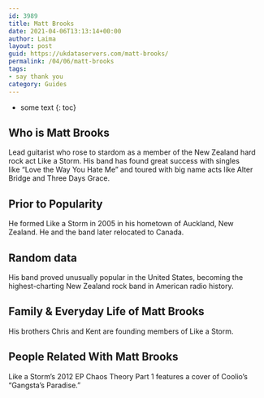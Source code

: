 ```yaml
---
id: 3989
title: Matt Brooks
date: 2021-04-06T13:13:14+00:00
author: Laima
layout: post
guid: https://ukdataservers.com/matt-brooks/
permalink: /04/06/matt-brooks
tags:
- say thank you
category: Guides
---
```


* some text
{: toc}


## Who is Matt Brooks
                  
                  
                  
Lead guitarist who rose to stardom as a member of the New Zealand hard rock act Like a Storm. His band has found great success with singles like &#8220;Love the Way You Hate Me&#8221; and toured with big name acts like Alter Bridge and Three Days Grace. 
                  
              
            
              
            
                
                
                
## Prior to Popularity
                  
                  
                  
He formed Like a Storm in 2005 in his hometown of Auckland, New Zealand. He and the band later relocated to Canada. 
                  
              
            
              
            
                
                
                
## Random data
                  
                  
                  
His band proved unusually popular in the United States, becoming the highest-charting New Zealand rock band in American radio history.
                  
              
            
              
            
                
                
                
## Family & Everyday Life of Matt Brooks
                  
                  
                  
His brothers Chris and Kent are founding members of Like a Storm. 
                  
              
            
              
            
                
                
                
## People Related With Matt Brooks
                  
                  
                  
Like a Storm&#8217;s 2012 EP Chaos Theory Part 1 features a cover of Coolio&#8217;s &#8220;Gangsta&#8217;s Paradise.&#8221;
                  
              
            
              
            
                
              
            
              
              
            
            
              
            
          
          
          